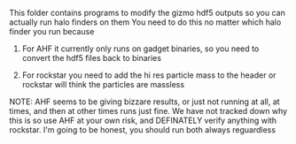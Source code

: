 This folder contains programs to modify the gizmo hdf5 outputs so you can actually run halo finders on them
You need to do this no matter which halo finder you run because

1) For AHF it currently only runs on gadget binaries, so you need to convert the hdf5 files back to binaries

2) For rockstar you need to add the hi res particle mass to the header or rockstar will think the particles are
  massless
  
  NOTE: AHF seems to be giving bizzare results, or just not running at all, at times, and then at other times runs
  just fine.  We have not tracked down why this is so use AHF at your own risk, and DEFINATELY verify anything with
  rockstar.  I'm going to be honest, you should run both always reguardless
